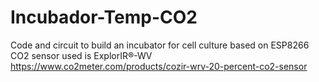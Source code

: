 # Incubador-Temp-CO2
Code and circuit to build an incubator for cell culture based on ESP8266
CO2 sensor used is ExplorIR®-WV https://www.co2meter.com/products/cozir-wrv-20-percent-co2-sensor 
